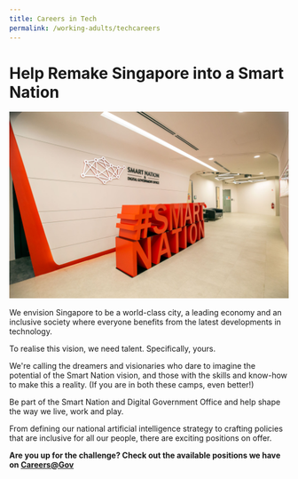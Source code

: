 ```yaml
---
title: Careers in Tech
permalink: /working-adults/techcareers
---
```

# Help Remake Singapore into a Smart Nation 
![Alt text for image on Isomer site](/images/sndgo.png)

We envision Singapore to be a world-class city, a leading economy and an inclusive society where everyone benefits from the latest developments in technology.

To realise this vision, we need talent. Specifically, yours.

We're calling the dreamers and visionaries who dare to imagine the potential of the Smart Nation vision, and those with the skills and know-how to make this a reality. (If you are in both these camps, even better!)

Be part of the Smart Nation and Digital Government Office and help shape the way we live, work and play. 

From defining our national artificial intelligence strategy to crafting policies that are inclusive for all our people, there are exciting positions on offer. 

**Are you up for the challenge? Check out the available positions we have on <a href="https://careers.pageuppeople.com/688/cwlive/en/filter/?=&search-keyword=&brand=smart%20nation%20and%20digital%20government%20office&job-mail-subscribe-privacy=agree" target="_blank">Careers@Gov</a>**